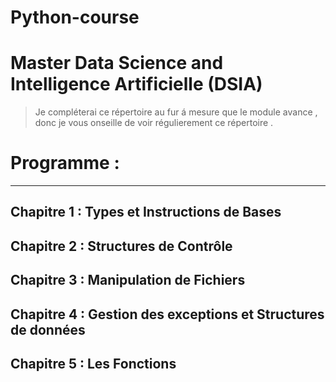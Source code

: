 # Python-course 
# Master Data Science  and  Intelligence Artificielle (DSIA)

> Je compléterai ce répertoire au fur á mesure  que le module avance , donc je vous onseille de voir régulierement ce répertoire . 


# Programme :
--------------------------------------------

## Chapitre 1 : Types et Instructions de Bases 
## Chapitre 2 : Structures de Contrôle  
## Chapitre 3 : Manipulation de Fichiers  
## Chapitre 4 : Gestion des exceptions et Structures de données 
## Chapitre 5 : Les Fonctions 
